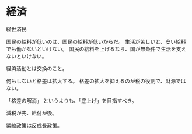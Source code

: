 # 経済

経世済民

国民の給料が低いのは、国民の給料が低いからだ。
生活が苦しいと、安い給料でも働かないといけない。
国民の給料を上げるなら、国が無条件で生活を支えないといけない。

経済活動とは交換のこと。

何もしないと格差は拡大する。
格差の拡大を抑えるのが税の役割で、財源ではない。

「格差の解消」 というよりも、「底上げ」を目指すべき。

減税が先、給付が後。

緊縮政策は反成長政策。
